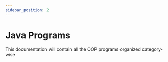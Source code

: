 ```yaml
---
sidebar_position: 2
---
```


# Java Programs

This documentation will contain all the OOP programs organized category-wise
